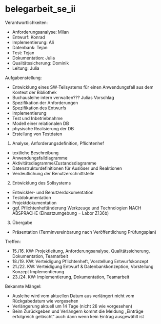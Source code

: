 # belegarbeit_se_ii

Verantwortlichkeiten:
* Anforderungsanalyse: Milan
* Entwurf: Konrad
* Implementierung: Ali
* Datenbank: Tejan
* Test: Tejan
* Dokumentation: Julia
* Qualitätssicherung: Dominik
* Leitung: Julia

Aufgabenstellung:
* Entwicklung eines SW-Teilsystems für einen Anwendungsfall aus dem Kontext der Bibliothek
* Buchausleihe intern verwalten??? Julias Vorschlag
* Spezifikation der Anforderungen
* Spezifikation des Entwurfs
* Implementierung
* Test und Inbetriebnahme
* Modell einer relationalen DB
* physische Realisierung der DB
* Erstellung von Testdaten

1) Analyse, Anforderungsdefinition, Pflichtenhef
* textliche Beschreibung
* Anwendungsfalldiagramme
* Aktivitätsdiagramme/Zustandsdiagramme
* Datenstrukturdefinitionen für Auslöser und Reaktionen
* Verdeutlichung der Benutzerschnittstelle

2) Entwicklung des Sollsystems
* Entwickler- und Benutzerdokumentation
* Testdokumentation
* Projektdokumentation
* ggf. Pflichtenheftänderung
Werkzeuge und Technologien NACH ABSPRACHE (Einsatzumgebung = Labor Z136b)

3) Übergabe
* Präsentation (Terminvereinbarung nach Veröffentlichung Prüfungsplan)

Treffen:
* 15./16. KW: Projektleitung, Anforderungsanalyse, Qualitätssicherung, Dokumentation, Teamarbeit
* 18./19. KW: Verteidigung Pflichtenheft, Vorstellung Entwurfskonzept
* 21./22. KW: Verteidigung Entwurf & Datenbankkonzeption, Vorstellung Konzept Implementierung
* 23./24. KW: Implementierung, Dokumentation, Teamarbeit

Bekannte Mängel:
-	Ausleihe wird vom aktuellen Datum aus verlängert nicht vom Rückgabedatum wie vorgesehen
-	Verlängerung aktuell um 14 Tage (nicht 28 wie vorgesehen)
-	Beim Zurückgeben und Verlängern kommt die Meldung „Einträge erfolgreich gelöscht“ auch dann wenn kein Eintrag ausgewählt ist
